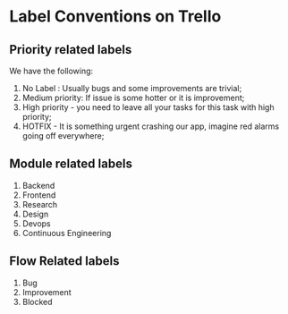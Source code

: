 # Label Conventions on Trello

## Priority related labels

We have the following:

1. No Label : Usually bugs and some improvements are trivial;
2. Medium priority: If issue is some hotter or it is improvement;
3. High priority - you need to leave all your tasks for this task with high priority;
4. HOTFIX - It is something urgent crashing our app, imagine red alarms going off everywhere;

## Module related labels

1. Backend
2. Frontend
3. Research
4. Design
5. Devops
6. Continuous Engineering

## Flow Related labels

1. Bug
2. Improvement
3. Blocked
 